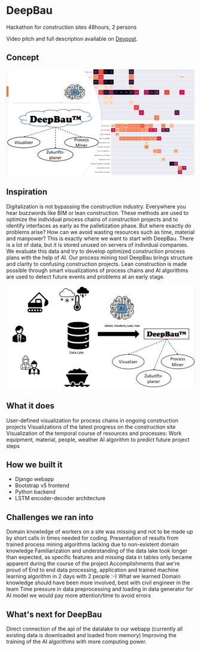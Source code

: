 # DeepBau

Hackathon for construction sites
48hours, 2 persons

Video pitch and full description available on [Devpost](https://devpost.com/software/sdacathon_?ref_content=user-portfolio&ref_feature=in_progress).


## Concept

!["DeepBau concept"](images/DeepBau_concept.png)

## Inspiration

Digitalization is not bypassing the construction industry. Everywhere you hear buzzwords like BIM or lean construction. These methods are used to optimize the individual process chains of construction projects and to identify interfaces as early as the palletization phase. But where exactly do problems arise? How can we avoid wasting resources such as time, material and manpower? This is exactly where we want to start with DeepBau. There is a lot of data, but it is stored unused on servers of individual companies. We evaluate this data and try to develop optimized construction process plans with the help of AI. Our process mining tool DeepBau brings structure and clarity to confusing construction projects. Lean construction is made possible through smart visualizations of process chains and AI algorithms are used to detect future events and problems at an early stage.

!["DeepBau concept"](images/problem.png)


## What it does

User-defined visualization for process chains in ongoing construction projects
Visualizations of the latest progress on the construction site
Visualization of the temporal course of resources and processes: Work equipment, material, people, weather
AI algorithm to predict future project steps

## How we built it

- Django webapp
- Bootstrap v5 frontend
- Python backend
- LSTM encoder-decoder architecture

## Challenges we ran into

Domain knowledge of workers on a site was missing and not to be made up by short calls in times needed for coding.
Presentation of results from trained process mining algorithms lacking due to non-existent domain knowledge
Familiarization and understanding of the data lake took longer than expected, as specific features and missing data in tables only became apparent during the course of the project
Accomplishments that we're proud of
End to end data processing, application and trained machine learning algorithm in 2 days with 2 people :-)
What we learned
Domain knowledge should have been more involved, best with civil engineer in the team
Time pressure in data preprocessing and loading in data generator for AI model we would pay more attention/time to avoid errors

## What's next for DeepBau

Direct connection of the api of the datalake to our webapp (currently all existing data is downloaded and loaded from memory)
Improving the training of the AI algorithms with more computing power.

